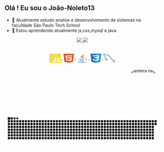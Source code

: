 ## Olá ! Eu sou o João-Noleto13

- 🔭 Atualmente estudo analise e desenvolvimento de sistemas na faculdade São Paulo Tech School
- 📒 Estou aprendendo atualmente js,css,mysql e java

<div align="center">
  <a href="https://github.com/joao-noleto13">
  <img height="180em" src="https://github-readme-stats.vercel.app/api?username=joao-noleto13&show_icons=true&theme=radical&include_all_commits=true&count_private=true"/>
   <img height="180em" src="https://github-readme-stats.vercel.app/api/top-langs/?username=joao-noleto13&show_icons=true&theme=radical"/>
</div>

  <div style="display: inline_block"><br>
  
  <div align="center" style="display: inline_block"><br>
  <img align="center" alt="jp-Js" height="30" width="40" src="https://raw.githubusercontent.com/devicons/devicon/master/icons/javascript/javascript-plain.svg">
  <img align="center" alt="jp-HTML" height="30" width="40" src="https://raw.githubusercontent.com/devicons/devicon/master/icons/html5/html5-original.svg">
  <img align="center" alt="jp-HTML" height="30" width="40" src="https://raw.githubusercontent.com/devicons/devicon/master/icons/java/java-original.svg">  
  <img align="center" alt="jp-CSS" height="30" width="40" src="https://raw.githubusercontent.com/devicons/devicon/master/icons/css3/css3-original.svg">
  <img align="center" alt="joao-Mysql" height="30" width="40" src="https://raw.githubusercontent.com/devicons/devicon/master/icons/mysql/mysql-original.svg">
  
</div>
  <br>
  <img align="right"  alt="pantera negra" height="150" style="border-radius:50px;" src="https://c.tenor.com/KpDCutyqru4AAAAC/kimetsu-no-yaiba-demon-slayer.gif">
<br>
 
 ##
![Snake animation](https://github.com/joao-noleto13/joao-noleto13/blob/output/github-contribution-grid-snake.svg)
